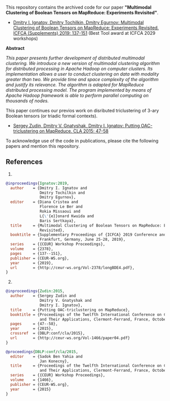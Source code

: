 This repository contains the archived code for our paper **"Multimodal Clustering of Boolean Tensors on MapReduce: Experiments Revisited"**.


* [Dmitry I. Ignatov, Dmitry Tochilkin, Dmitry Egurnov: Multimodal Clustering of Boolean Tensors on MapReduce: Experiments Revisited. ICFCA (Supplements) 2019: 137-151](http://ceur-ws.org/Vol-2378/longBDE4.pdf) (Best Tool award at ICFCA 2029 workshops)

**Abstract**

*This paper presents further development of distributed multimodal clustering. We introduce a new version of multimodal clustering algorithm for distributed processing in Apache Hadoop on computer clusters. Its implementation allows a user to conduct clustering on data with modality greater than two. We provide time and space complexity of the algorithm and justify its relevance. The algorithm is adapted for MapReduce distributed processing model. The program implemented by means of Apache Hadoop framework is able to perform parallel computing on thousands of nodes.*

This paper continues our previos work on disributed triclustering of 3-ary Boolean tensors (or triadic formal contexts). 

* [Sergey Zudin, Dmitry V. Gnatyshak, Dmitry I. Ignatov: Putting OAC-triclustering on MapReduce. CLA 2015: 47-58](http://ceur-ws.org/Vol-1466/paper04.pdf)

To acknowledge use of the code in publications, please cite the following papers and mention this repository.

## References

1. 
```bibtex
@inproceedings{Ignatov:2019,
  author    = {Dmitry I. Ignatov and
               Dmitry Tochilkin and
               Dmitry Egurnov},
  editor    = {Diana Cristea and
               Florence Le Ber and
               Rokia Missaoui and
               L{\'{e}}onard Kwuida and
               Baris Sertkaya},
  title     = {Multimodal Clustering of Boolean Tensors on MapReduce: Experiments
               Revisited},
  booktitle = {Supplementary Proceedings of {ICFCA} 2019 Conference and Workshops,
               Frankfurt, Germany, June 25-28, 2019},
  series    = {{CEUR} Workshop Proceedings},
  volume    = {2378},
  pages     = {137--151},
  publisher = {CEUR-WS.org},
  year      = {2019},
  url       = {http://ceur-ws.org/Vol-2378/longBDE4.pdf},
}
```

2.
```bibtex
@inproceedings{Zudin:2015,
  author    = {Sergey Zudin and
               Dmitry V. Gnatyshak and
               Dmitry I. Ignatov},
  title     = {Putting OAC-triclustering on MapReduce},
  booktitle = {Proceedings of the Twelfth International Conference on Concept Lattices
               and Their Applications, Clermont-Ferrand, France, October 13-16, 2015},
  pages     = {47--58},
  year      = {2015},
  crossref  = {DBLP:conf/cla/2015},
  url       = {http://ceur-ws.org/Vol-1466/paper04.pdf}
}

@proceedings{DBLP:conf/cla/2015,
  editor    = {Sadok Ben Yahia and
               Jan Konecny},
  title     = {Proceedings of the Twelfth International Conference on Concept Lattices
               and Their Applications, Clermont-Ferrand, France, October 13-16, 2015},
  series    = {{CEUR} Workshop Proceedings},
  volume    = {1466},
  publisher = {CEUR-WS.org},
  year      = {2015}
}
```
